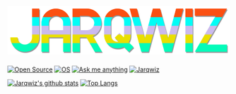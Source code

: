 # [![Jarqwiz](jarqwiz.svg)][jarqwiz]

[![Open Source](https://img.shields.io/badge/Open-Source-red?style=flat-square&logo=open-source-initiative)](https://github.com/Jarqwiz?tab=repositories)
[![OS](https://img.shields.io/badge/OS-Arch%20BTW-blue?style=flat-square&logo=arch-linux)](https://www.archlinux.org)
[![Ask me anything](https://img.shields.io/badge/Ask%20me-anything-orange?style=flat-square&logo=github)](https://github.com/Jarqwiz/Jarqwiz/issues/new)
[![Jarqwiz](https://img.shields.io/website?logo=eleventy&style=flat-square&url=https%3A%2F%2Fjarqwiz.xyz)][jarqwiz]

[![Jarqwiz's github stats](https://github-readme-stats.vercel.app/api?username=Jarqwiz&show_icons=true&count_private=true&custom_title=My+Stats)][readme-stats]
[![Top Langs](https://github-readme-stats.vercel.app/api/top-langs/?username=Jarqwiz&layout=compact)][readme-stats]

[jarqwiz]: https://jarqwiz.xyz
[readme-stats]: https://github.com/anuraghazra/github-readme-stats
